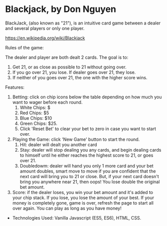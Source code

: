 # Blackjack, by Don Nguyen

BlackJack, (also known as "21"), is an intuitive card game between a dealer and several players or only one player. 

https://en.wikipedia.org/wiki/Blackjack

Rules of the game:

The dealer and player are both dealt 2 cards. The goal is to:
1. Get 21, or as close as possible to 21 without going over.
2. If you go over 21, you lose. If dealer goes over 21, they lose. 
3. If neither of you goes over 21, the one with the higher score wins.

Features:

1. Betting: click on chip icons below the table depending on how much you want to wager before each round. 
    1. White Chips: $
    2. Red Chips: $5
    3. Blue Chips: $10
    4. Green Chips: $25. 
    5. Click 'Reset Bet' to clear your bet to zero in case you want to start over.
2. Playing the Game: click 'New Game' button to start the round.
    1. Hit: dealer will dealt you another card
    2. Stay: dealer will stop dealing you any cards, and begin dealing cards to himself until he either reaches the highest score to 21, or goes over 21.
    3. Doubledowm: dealer will hand you only 1 more card and your bet amount doubles, smart move to move if you are confident that the next card will bring you to 21 or close. But, if your next card doesn't bring you anywhere near 21, then oops! You lose double the original bet amount.
3. Score: if the dealer loses, you win your bet amount and it's added to your chip stack. If you lose, you lose the amount of your best. 
If your money is completely gone, game is over, refresh the page to start all over again.
You can play as long as you have money!

- Technologies Used: Vanilla Javascript (ES5, ES6), HTML, CSS.
